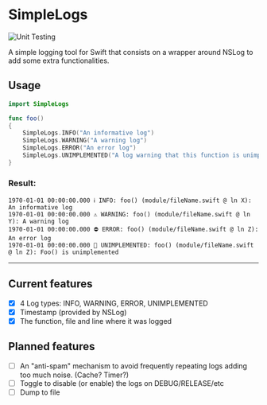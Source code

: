 # SimpleLogs

![Unit Testing](https://github.com/javiersalcedopuyo/SimpleLogsSwift/workflows/UnitTests/badge.svg)

A simple logging tool for Swift that consists on a wrapper around NSLog to add some extra functionalities.

## Usage

``` swift
import SimpleLogs

func foo()
{
    SimpleLogs.INFO("An informative log")
    SimpleLogs.WARNING("A warning log")
    SimpleLogs.ERROR("An error log")
    SimpleLogs.UNIMPLEMENTED("A log warning that this function is unimplemented")
}
```

### Result:
```
1970-01-01 00:00:00.000 ℹ️ INFO: foo() (module/fileName.swift @ ln X): An informative log
1970-01-01 00:00:00.000 ⚠️ WARNING: foo() (module/fileName.swift @ ln Y): A warning log
1970-01-01 00:00:00.000 ⛔️ ERROR: foo() (module/fileName.swift @ ln Z): An error log
1970-01-01 00:00:00.000 🚧 UNIMPLEMENTED: foo() (module/fileName.swift @ ln Z): Foo() is unimplemented
```
---
## Current features
- [x] 4 Log types: INFO, WARNING, ERROR, UNIMPLEMENTED
- [x] Timestamp (provided by NSLog)
- [x] The function, file and line where it was logged

## Planned features
- [ ] An "anti-spam" mechanism to avoid frequently repeating logs adding too much noise. (Cache? Timer?)
- [ ] Toggle to disable (or enable) the logs on DEBUG/RELEASE/etc
- [ ] Dump to file
